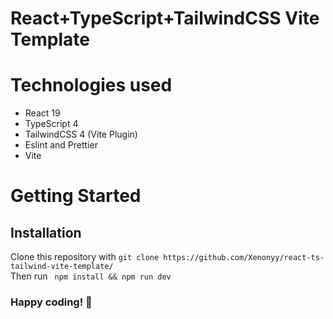 # React+TypeScript+TailwindCSS Vite Template

# Technologies used

* React 19
* TypeScript 4
* TailwindCSS 4 (Vite Plugin)
* Eslint and Prettier
* Vite

# Getting Started
## Installation

Clone this repository with ```git clone https://github.com/Xenonyy/react-ts-tailwind-vite-template/``` \
Then run ``` npm install && npm run dev```

### Happy coding! 🚀
